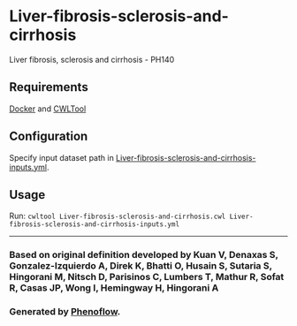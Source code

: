 # Liver-fibrosis-sclerosis-and-cirrhosis

Liver fibrosis, sclerosis and cirrhosis - PH140

## Requirements

[Docker](https://docs.docker.com/install/) and [CWLTool](https://github.com/common-workflow-language/cwltool#install)

## Configuration

Specify input dataset path in [Liver-fibrosis-sclerosis-and-cirrhosis-inputs.yml](Liver-fibrosis-sclerosis-and-cirrhosis-inputs.yml).

## Usage

Run: `cwltool Liver-fibrosis-sclerosis-and-cirrhosis.cwl Liver-fibrosis-sclerosis-and-cirrhosis-inputs.yml`

***

### Based on original definition developed by Kuan V, Denaxas S, Gonzalez-Izquierdo A, Direk K, Bhatti O, Husain S, Sutaria S, Hingorani M, Nitsch D, Parisinos C, Lumbers T, Mathur R, Sofat R, Casas JP, Wong I, Hemingway H, Hingorani A
### Generated by [Phenoflow](https://kclhi.org/phenoflow).
